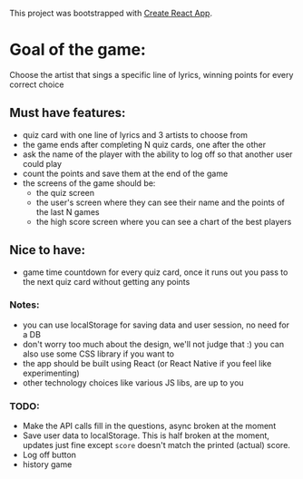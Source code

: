 This project was bootstrapped with [Create React App](https://github.com/facebook/create-react-app).

# Goal of the game:
Choose the artist that sings a specific line of lyrics, winning points for every correct choice

## Must have features:
  - quiz card with one line of lyrics and 3 artists to choose from
  - the game ends after completing N quiz cards, one after the other
  - ask the name of the player with the ability to log off so that another user could play
  - count the points and save them at the end of the game
  - the screens of the game should be:
    - the quiz screen
    - the user's screen where they can see their name and the points of the last N games
    - the high score screen where you can see a chart of the best players

## Nice to have:
  - game time countdown for every quiz card, once it runs out you pass to the next quiz card without getting any points

### Notes:
  - you can use localStorage for saving data and user session, no need for a DB
  - don't worry too much about the design, we'll not judge that :) you can also use some CSS library if you want to
  - the app should be built using React (or React Native if you feel like experimenting)
  - other technology choices like various JS libs, are up to you

### TODO:
  - Make the API calls fill in the questions, async broken at the moment
  - Save user data to localStorage. This is half broken at the moment, updates
    just fine except `score` doesn't match the printed (actual) score.
  - Log off button
  - history game
